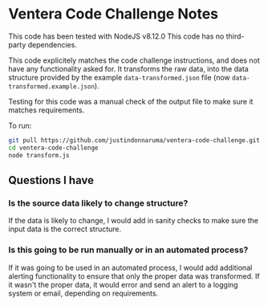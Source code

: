 # Ventera Code Challenge Notes
This code has been tested with NodeJS v8.12.0
This code has no third-party dependencies.

This code explicitely matches the code challenge instructions, and does not have any functionality asked for. It transforms the raw data, into the data structure provided by the example ```data-transformed.json``` file (now ```data-transformed.example.json```).

Testing for this code was a manual check of the output file to make sure it matches requirements.

To run:
``` bash
git pull https://github.com/justindonnaruma/ventera-code-challenge.git
cd ventera-code-challenge
node transform.js
```

## Questions I have
### Is the source data likely to change structure?
If the data is likely to change, I would add in sanity checks to make sure the input data is the correct structure.

### Is this going to be run manually or in an automated process?
If it was going to be used in an automated process, I would add additional alerting functionality to ensure that only the proper data was transformed. If it wasn't the proper data, it would error and send an alert to a logging system or email, depending on requirements.

